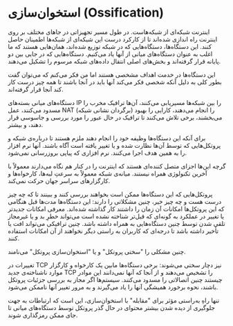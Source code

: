 # استخوان‌سازی (Ossification)

اینترنت شبکه‌ای از شبکه‌هاست. در طول مسیر تجهیزاتی در جاهای مختلف بر
روی اینترنت راه اندازی شده‌اند تا از کارکرد درست این شبکه‌ای از
شبکه‌ها اطمینان حاصل کنند. این دستگاه‌ها، دستگاه‌هایی که در شبکه
توزیع شده‌اند، همان‌هایی هستند که ما اغلب به عنوان دستگاه‌های
میانی از آنها یاد می‌کنیم. دستگاه‌هایی که در جایی بین دو پایانه قرار
گرفته‌اند و بخش‌های اصلی انتقال داده‌های شبکه مرسوم را تشکیل
می‌دهند.

این دستگاه‌ها در خدمت اهداف مشخصی هستند اما من فکر می‌کنم که
می‌توان گفت بطور کلی به دلیل آنکه شخصی فکر می‌کند آنها باید در آنجا
باشند تا همه چیز درست کار کند آنجا قرار گرفته‌اند.

دستگاه‌های میانی بسته‌های IP را بین شبکه‌ها مسیریابی
می‌کنند، آن‌ها ترافیک مخرب را مسدود می‌کنند، ‌عمل NAT
(برگردان نشانی شبکه) را انجام می‌دهند، کارایی را بهبود می‌بخشند، برخی
تلاش می‌کنند تا ترافیک در حال عبور را مورد بررسی و جاسوسی قرار دهند، و
بیشتر.

برای آنکه این دستگاه‌ها وظیفه‌ خود را انجام دهند ملزم هستند تا
درباره‌ی شبکه و پروتکل‌هایی که توسط آن‌ها نظارت شده و یا تغییر
یافته است آگاه باشند. آنها نرم افزار را به همین هدف اجرا می‌کنند. نرم
افزاری که پیاپی بروزرسانی نمی‌شود.

گرچه این‌ها اجزای متصل کننده‌ای هستند که اینترنت را در کنار هم نگاه
می‌دارند معمولاً با آخرین تکنولوژی همراه نیستند. میانه‌ی شبکه معمولاً به
سرعتِ لبه‌ها، کارخواه‌ها و کارگزار‌های سراسر جهان حرکت
نمی‌کند. 

پروتکل‌هایی که این دستگاه‌ها ممکن است بخواهند بررسی کنند و ببینند تا
که چه چیز درست هست و چه چیز خیر، چنین مشکلاتی را دارند: این دستگاه‌ها
مدت‌ها قبل هنگامی که این پروتکل‌ها امکانات آن زمان را داشتند کار
گذاشته شده‌اند. معرفی امکانات جدید‌تر یا تغییر در عملکرد به
گونه‌ای که قبل‌تر شناخته نشده است می‌تواند خطرِ بد و یا غیرمجاز
تلقی شدن توسط چنین دستگاه‌هایی به همراه داشته باشد. چنین ترافیکی
می‌تواند افت یا تأخیر داشته باشد تا درجه‌ای که کاربران به راستی دیگر
نخواهند از آن امکانات استفاده کنند.

چنین مشکلی را "سختی پروتکل" و یا "استخوان‌سازی پروتکل" می‌نامند.

تغییرات در TCP نیز دچار سختی می‌شوند: برخی دستگاه‌ها مابین یک کارخواه
و کارگزار موارد ناشناخته‌ی جدید TCP را تشخیص می‌دهند و از آنجا که آنها
نمی‌دانند این موادر چیستند چنین اتصالاتی را مسدود می‌کنند.
سیستم‌ها اگر مجاز به بررسی جزئیات پروتکل‌ باشند، نحوه برخورد همیشگی
آنها را یاد می‌گیرند و به مرور تغییر آنها ناممکن می‌شود. 

تنها راهِ به‌راستی مؤثر برای "مقابله" با استخوان‌سازی، این است که
ارتباطات به جهت جلوگیری از دیده شدن بیشتر محتوای در حال گذر پروتکل توسط
دستگاه‌های میانی تا جای ممکن رمزگذاری شوند.
